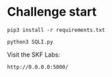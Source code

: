 # Challenge start

```
pip3 install -r requirements.txt
```

```
python3 SQLI.py
```

Visit the SKF Labs:
```
http://0.0.0.0:5000/
```
